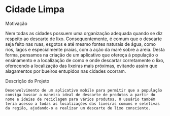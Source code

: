 # Cidade Limpa

Motivação
	 	 	 	
  Nem todas as cidades possuem uma organização adequada quando se diz respeito ao descarte de lixo. Consequentemente, é comum que o descarte seja feito nas ruas, esgotos e até mesmo fontes naturais de água, como rios, lagos e especialmente praias, com a ação da maré sobre a areia. Desta forma, pensamos na criação de um aplicativo que ofereça à população o ensinamento e a localização de como e onde descartar corretamente o lixo, oferecendo a localização das lixeiras mais próximas, evitando assim que alagamentos por bueiros entupidos nas cidades ocorram.

Descrição do Projeto

	Desenvolvimento de um aplicativo mobile para permitir que a população consiga buscar a maneira ideal de descarte de produtos a partir do nome e ideias de reciclagem para vários produtos. O usuário também teria acesso a todas as localizações das lixeiras comuns e seletivas da região, ajudando-o a realizar um descarte de lixo consciente.
